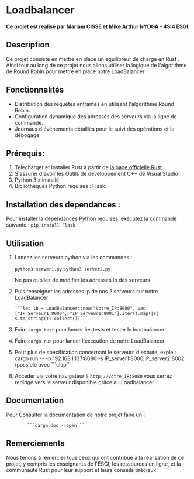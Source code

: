# Loadbalancer
**Ce projet est realisé par  Mariam CISSE et  Mike Arthur NYOGA - 4SI4 ESGI**

## **Description**

Ce projet consiste en mettre en place un equilibreur de charge en Rust . Ainsi tout au long de ce projet nous allons utiliser la logique de l'algorithme de Round Robin pour mettre en place notre LoadBalancer .

## Fonctionnalités

- Distribution des requêtes entrantes en utilisant l'algorithme Round Robin.
- Configuration dynamique des adresses des serveurs via la ligne de commande.
- Journaux d'événements détaillés pour le suivi des opérations et le débogage.

## **Prérequis**:
	
  1. Telecharger et Installer Rust à partir de [la page officielle Rust](https://www.rust-lang.org/tools/install). . 
  2. S'assurer d'avoir les Outils de developpement C++ de Visual Studio
  3. Python 3.x installé
  4. Bibliothèques Python requises : Flask.  

## **Installation des dependances** :
Pour installer la  dépendances Python requises, exécutez la commande suivante  :
		```pip install Flask```

## **Utilisation**
  1.  Lancez les serveurs python via les commandes :
         
      ```python3 server1.py```
      ```python3 server2.py ```
        
        Ne pas oubliez de modifier les adresses Ip des serveurs 
      
   2.  Puis renseigner les adresses Ip de nos 2 serveurs sur notre LoadBalancer
           
           ```let lb = LoadBalancer::new("Votre_IP:8080", vec!["IP_Serveur1:8000", "IP_Serveur1:8001"].iter().map(|s| s.to_string()).collect())```
   4. Faire ```cargo test``` pour lancer les tests et tester le loadbalancer
    
   3. Faire ```cargo run``` pour lancer l'execution de notre LoadBalancer
   
   4. Pour plus de specification concernant le serveurs d'ecoute, exple : cargo run -- -b 192.168.1.137:8080 -s IP_server1:8000,IP_server2:8002 (possible avec ```clap``
   
   5. Acceder via votre navigateur à ```http://Votre_IP:8080``` vous serrez redirigé vers le serveur disponible grâce au Loadbalancer


## **Documentation**
 Pour Consulter la documentation de notre projet faire un :

            ```cargo doc --open```
            
## **Remerciements**
 Nous tenons à remercier tous ceux qui ont contribué à la réalisation de ce projet, y compris les enseignants de l'ESGI, les ressources en ligne, et la communauté Rust pour leur support et leurs conseils précieux.
